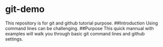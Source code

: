 # git-demo
This repository is for git and github tutorial purpose.
##Introduction
Using command lines can be challenging. 
##Purpose 
This quick mannual with examples will walk you through basic git command lines and github settings.

